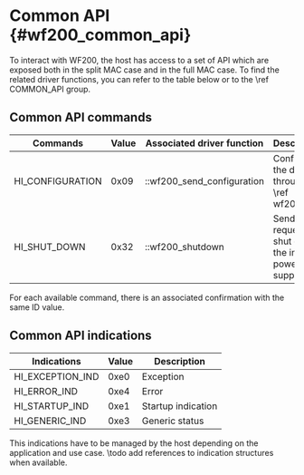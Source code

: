 Common API	{#wf200_common_api}  
============

To interact with WF200, the host has access to a set of API which are exposed both in the split MAC case and in the full MAC case. To find the related driver functions, you can refer to the table below or to the \ref COMMON_API group.

## Common API commands

| Commands         | Value | Associated driver function | Description                                             |
|------------------|-------|----------------------------|---------------------------------------------------------|
| HI_CONFIGURATION | 0x09  | ::wf200_send_configuration | Configure the device through the \ref wf200_pds         |
| HI_SHUT_DOWN     | 0x32  | ::wf200_shutdown           | Send a request to shut down the internal power supplies |

For each available command, there is an associated confirmation with the same ID value.

## Common API indications

| Indications      | Value | Description        |
|------------------|-------|--------------------|
| HI_EXCEPTION_IND | 0xe0  | Exception          |
| HI_ERROR_IND     | 0xe4  | Error              |
| HI_STARTUP_IND   | 0xe1  | Startup indication |
| HI_GENERIC_IND   | 0xe3  | Generic status     |

This indications have to be managed by the host depending on the application and use case.
\todo add references to indication structures when available.